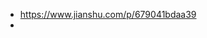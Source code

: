 <!--
 * @Author: your name
 * @Date: 2021-05-26 15:31:40
 * @LastEditTime: 2021-05-27 11:05:09
 * @LastEditors: Please set LastEditors
 * @Description: In User Settings Edit
 * @FilePath: /go_notes/docs/Golang 锁.md
-->


- https://www.jianshu.com/p/679041bdaa39
- 